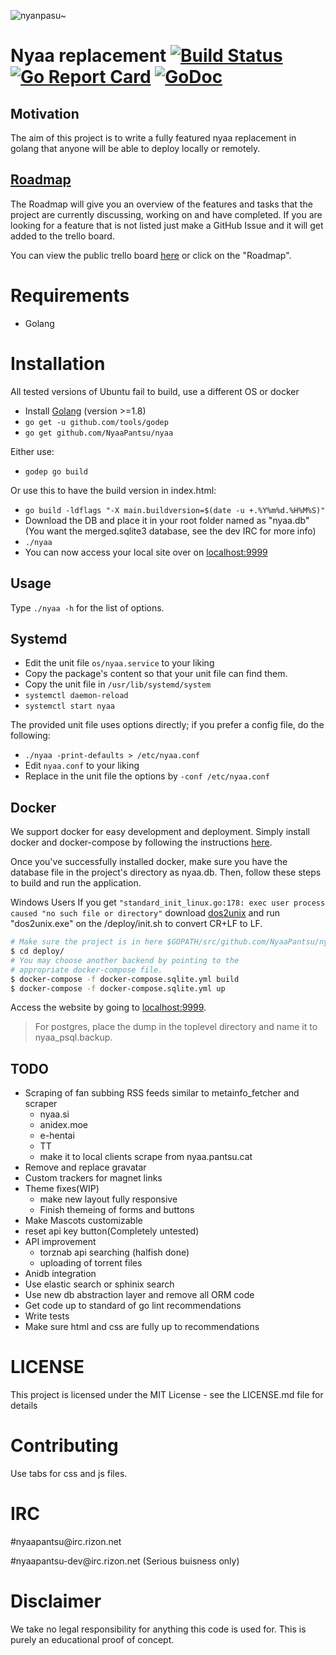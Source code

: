 ![nyanpasu~](https://my.mixtape.moe/aglaxe.png)

# Nyaa replacement [![Build Status](https://travis-ci.org/NyaaPantsu/nyaa.svg?branch=master)](https://travis-ci.org/NyaaPantsu/nyaa) [![Go Report Card](https://goreportcard.com/badge/github.com/NyaaPantsu/nyaa)](https://goreportcard.com/report/github.com/NyaaPantsu/nyaa) [![GoDoc](https://godoc.org/github.com/NyaaPantsu/nyaa?status.svg)](https://godoc.org/github.com/NyaaPantsu/nyaa)

## Motivation
The aim of this project is to write a fully featured nyaa replacement in golang
that anyone will be able to deploy locally or remotely.

## [Roadmap](https://trello.com/b/gMJBwoRq/nyaa-pantsu-cat-roadmap)
The Roadmap will give you an overview of the features and tasks that the project are currently discussing, working on and have completed.
If you are looking for a feature that is not listed just make a GitHub Issue and it will get added to the trello board.

You can view the public trello board [here](https://trello.com/b/gMJBwoRq/nyaa-pantsu-cat-roadmap) or click on the "Roadmap".

# Requirements
* Golang

# Installation
All tested versions of Ubuntu fail to build, use a different OS or docker
* Install [Golang](https://golang.org/doc/install) (version >=1.8)
* `go get -u github.com/tools/godep`
* `go get github.com/NyaaPantsu/nyaa`

Either use:
* `godep go build`

Or use this to have the build version in index.html:
* `go build -ldflags "-X main.buildversion=$(date -u +.%Y%m%d.%H%M%S)"`
* Download the DB and place it in your root folder named as "nyaa.db" (You want the merged.sqlite3 database, see the dev IRC for more info)
* `./nyaa`
* You can now access your local site over on [localhost:9999](http://localhost:9999)

## Usage

Type `./nyaa -h` for the list of options.

## Systemd

* Edit the unit file `os/nyaa.service` to your liking
* Copy the package's content so that your unit file can find them.
* Copy the unit file in `/usr/lib/systemd/system`
* `systemctl daemon-reload`
* `systemctl start nyaa`

The provided unit file uses options directly; if you prefer a config file, do the following:

* `./nyaa -print-defaults > /etc/nyaa.conf`
* Edit `nyaa.conf` to your liking
* Replace in the unit file the options by `-conf /etc/nyaa.conf`


## Docker

We support docker for easy development and deployment. Simply install docker and
docker-compose by following the instructions [here](https://docs.docker.com/engine/installation/linux/ubuntu/#install-using-the-repository).

Once you've successfully installed docker, make sure you have the database file
in the project's directory as nyaa.db. Then, follow these steps to build and run
the application.

Windows Users If you get `"standard_init_linux.go:178: exec user process caused "no such file or directory"`
download [dos2unix](https://sourceforge.net/projects/dos2unix/files/latest/download) and run "dos2unix.exe"
on the /deploy/init.sh to convert CR+LF to LF.

```sh
# Make sure the project is in here $GOPATH/src/github.com/NyaaPantsu/nyaa
$ cd deploy/
# You may choose another backend by pointing to the
# appropriate docker-compose file.
$ docker-compose -f docker-compose.sqlite.yml build
$ docker-compose -f docker-compose.sqlite.yml up
```

Access the website by going to [localhost:9999](http://localhost:9999).

> For postgres, place the dump in the toplevel directory and name it to
> nyaa_psql.backup.

## TODO
* Scraping of fan subbing RSS feeds similar to metainfo_fetcher and scraper
  * nyaa.si
  * anidex.moe
  * e-hentai
  * TT
  * make it to local clients scrape from nyaa.pantsu.cat
* Remove and replace gravatar
* Custom trackers for magnet links
* Theme fixes(WIP)
  * make new layout fully responsive
  * Finish themeing of forms and buttons
* Make Mascots customizable
* reset api key button(Completely untested)
* API improvement
  * torznab api searching (halfish done)
  * uploading of torrent files
* Anidb integration
* Use elastic search or sphinix search
* Use new db abstraction layer and remove all ORM code
* Get code up to standard of go lint recommendations
* Write tests
* Make sure html and css are fully up to recommendations

# LICENSE
This project is licensed under the MIT License - see the LICENSE.md file for details

# Contributing
 Use tabs for css and js files.

# IRC
#nyaapant<span>su@irc<span>.rizon.n</span>et</span>

#nyaapantsu-dev<span>@ir<span>c.rizon.n</span>et</span> (Serious buisness only)

# Disclaimer
We take no legal responsibility for anything this code is used for. This is purely an educational proof of concept.
